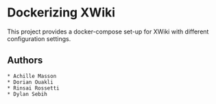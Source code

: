 # Dockerizing XWiki
This project provides a docker-compose set-up for XWiki with different configuration settings.

## Authors
    * Achille Masson
    * Dorian Ouakli
    * Rinsai Rossetti
    * Dylan Sebih
